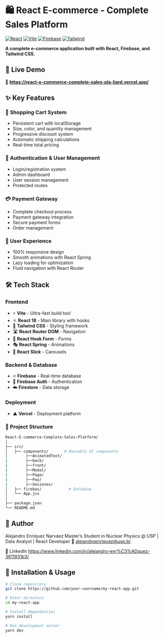 # 🛍️ React E-commerce - Complete Sales Platform

[![React](https://img.shields.io/badge/React-18.2.0-blue)](https://reactjs.org/)
[![Vite](https://img.shields.io/badge/Vite-4.0.0-purple)](https://vitejs.dev/)
[![Firebase](https://img.shields.io/badge/Firebase-9.16.0-orange)](https://firebase.google.com/)
[![Tailwind](https://img.shields.io/badge/Tailwind-3.2.7-cyan)](https://tailwindcss.com/)

**A complete e-commerce application built with React, Firebase, and Tailwind CSS.**

## 🎥 Live Demo
🔗 **https://react-e-commerce-complete-sales-pla-liard.vercel.app/**

## ✨ Key Features

### 🛒 **Shopping Cart System**
- Persistent cart with localStorage
- Size, color, and quantity management
- Progressive discount system
- Automatic shipping calculations
- Real-time total pricing

### 🔐 **Authentication & User Management**
- Login/registration system
- Admin dashboard
- User session management
- Protected routes

### 💳 **Payment Gateway**
- Complete checkout process
- Payment gateway integration
- Secure payment forms
- Order management

### 📱 **User Experience**
- 100% responsive design
- Smooth animations with React Spring
- Lazy loading for optimization
- Fluid navigation with React Router

## 🛠️ Tech Stack

### **Frontend**
- ⚡ **Vite** - Ultra-fast build tool
- ⚛️ **React 18** - Main library with hooks
- 🎨 **Tailwind CSS** - Styling framework
- 🛣️ **React Router DOM** - Navigation
- 📝 **React Hook Form** - Forms
- 🎭 **React Spring** - Animations
- 🎠 **React Slick** - Carousels

### **Backend & Database**
- 🔥 **Firebase** - Real-time database
- 🔐 **Firebase Auth** - Authentication
- ☁️ **Firestore** - Data storage

### **Deployment**
- ▲ **Vercel** - Deployment platform

### 📂 Project Structure
```bash
React-E-commerce-Complete-Sales-Platform/
│
├── src/
│   ├── components/       # Reusable UI components
|        ├──AnimatedText/
|        ├──back/
|        ├──front/
|        ├──Modal/
|        ├──Page/ 
|        ├──Pay/
|        ├──Sesiones/
│   ├── firebas/            # Database
│   └── App.jsx
│
├── package.json
└── README.md
```

## 👤 Author

Alejandro Enríquez Narváez
Master’s Student in Nuclear Physics @ USP | Data Analyst | React Developer
📧 alejandroenriquez@usp.br

🔗 LinkedIn https://www.linkedin.com/in/alejandro-enr%C3%ADquez-3611931b3/

## 🚀 Installation & Usage

```bash
# Clone repository
git clone https://github.com/your-username/my-react-app.git

# Enter directory
cd my-react-app

# Install dependencies
yarn install

# Run development server
yarn dev
```



